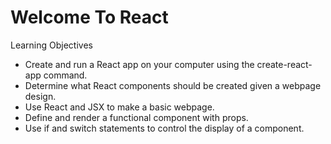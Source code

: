 # Welcome To React

Learning Objectives
* Create and run a React app on your computer using the create-react-app command. ​
* Determine what React components should be created given a webpage design.​
* Use React and JSX to make a basic webpage. ​
* Define and render a functional component with props. ​
* Use if and switch statements to control the display of a component. 